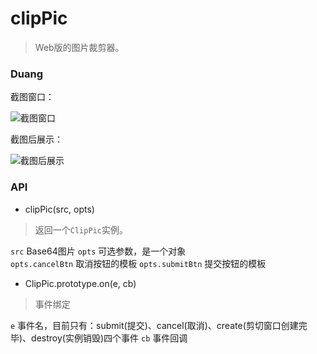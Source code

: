 clipPic
=====

> Web版的图片裁剪器。

### Duang

截图窗口：

![截图窗口](https://cloud.githubusercontent.com/assets/2239584/6593046/833b34f4-c80f-11e4-807a-5ee9834fa49a.png)

截图后展示：

![截图后展示](https://cloud.githubusercontent.com/assets/2239584/6593049/8b35793a-c80f-11e4-9765-e20514552a51.png)


### API

* clipPic(src, opts)

> 返回一个`ClipPic`实例。

`src` Base64图片
`opts` 可选参数，是一个对象		
`opts.cancelBtn` 取消按钮的模板
`opts.submitBtn` 提交按钮的模板

* ClipPic.prototype.on(e, cb)

> 事件绑定

`e` 事件名，目前只有：submit(提交)、cancel(取消)、create(剪切窗口创建完毕)、destroy(实例销毁)四个事件
`cb` 事件回调